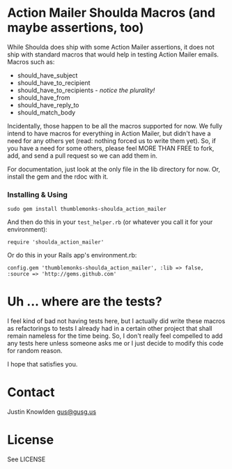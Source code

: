 # Action Mailer Shoulda Macros (and maybe assertions, too)

While Shoulda does ship with some Action Mailer assertions, it does not ship with standard macros that would help in testing Action Mailer emails. Macros such as:

* should\_have\_subject
* should\_have\_to\_recipient
* should\_have\_to\_recipients - *notice the plurality!*
* should\_have\_from
* should\_have\_reply\_to
* should\_match\_body

Incidentally, those happen to be all the macros supported for now. We fully intend to have macros for everything in Action Mailer, but didn't have a need for any others yet (read: nothing forced us to write them yet). So, if you have a need for some others, please feel MORE THAN FREE to fork, add, and send a pull request so we can add them in.

For documentation, just look at the only file in the lib directory for now. Or, install the gem and the rdoc with it.

### Installing & Using

    sudo gem install thumblemonks-shoulda_action_mailer

And then do this in your `test_helper.rb` (or whatever you call it for your environment):

    require 'shoulda_action_mailer'

Or do this in your Rails app's environment.rb:

    config.gem 'thumblemonks-shoulda_action_mailer', :lib => false, :source => 'http://gems.github.com'

# Uh ... where are the tests?

I feel kind of bad not having tests here, but I actually did write these macros as refactorings to tests I already had in a certain other project that shall remain nameless for the time being. So, I don't really feel compelled to add any tests here unless someone asks me or I just decide to modify this code for random reason.

I hope that satisfies you.

# Contact

Justin Knowlden <gus@gusg.us>

# License

See LICENSE
